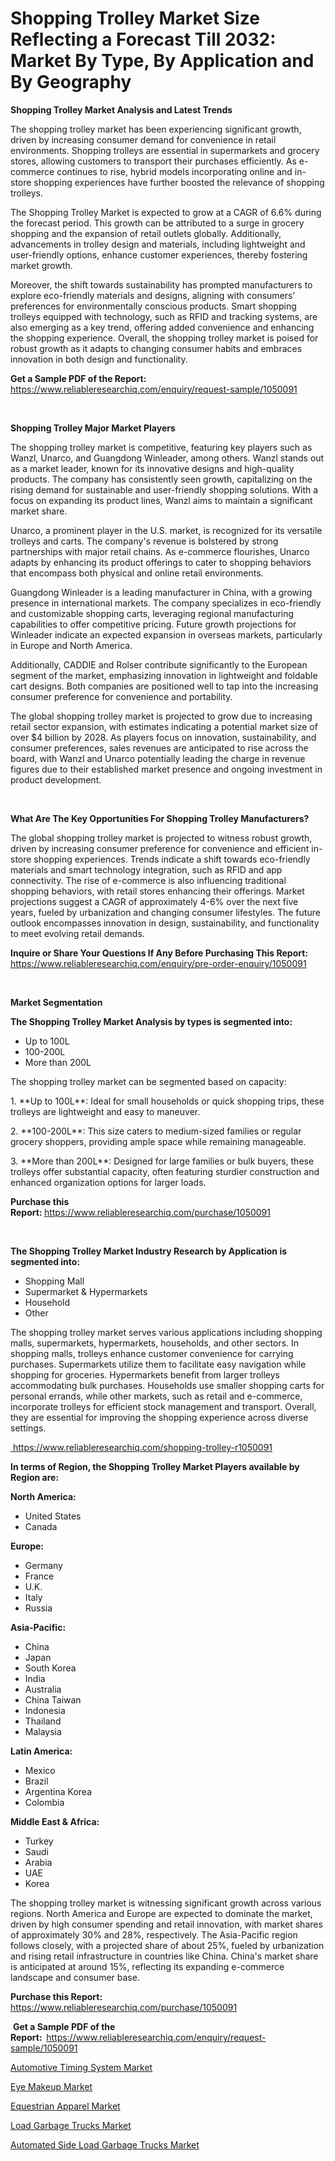 <p><h1>Shopping Trolley Market Size Reflecting a Forecast Till 2032: Market By Type, By Application and By Geography</h1></p><p><strong>Shopping Trolley Market Analysis and Latest Trends</strong></p>
<p><p>The shopping trolley market has been experiencing significant growth, driven by increasing consumer demand for convenience in retail environments. Shopping trolleys are essential in supermarkets and grocery stores, allowing customers to transport their purchases efficiently. As e-commerce continues to rise, hybrid models incorporating online and in-store shopping experiences have further boosted the relevance of shopping trolleys.</p><p>The Shopping Trolley Market is expected to grow at a CAGR of 6.6% during the forecast period. This growth can be attributed to a surge in grocery shopping and the expansion of retail outlets globally. Additionally, advancements in trolley design and materials, including lightweight and user-friendly options, enhance customer experiences, thereby fostering market growth.</p><p>Moreover, the shift towards sustainability has prompted manufacturers to explore eco-friendly materials and designs, aligning with consumers’ preferences for environmentally conscious products. Smart shopping trolleys equipped with technology, such as RFID and tracking systems, are also emerging as a key trend, offering added convenience and enhancing the shopping experience. Overall, the shopping trolley market is poised for robust growth as it adapts to changing consumer habits and embraces innovation in both design and functionality.</p></p>
<p><strong>Get a Sample PDF of the Report:&nbsp;</strong> <a href="https://www.reliableresearchiq.com/enquiry/request-sample/1050091?utm_campaign=1137&utm_medium=2&utm_source=Github&utm_content=ia&utm_term=06022025&utm_id=shopping-trolley">https://www.reliableresearchiq.com/enquiry/request-sample/1050091</a></p>
<p>&nbsp;</p>
<p><strong>Shopping Trolley Major Market Players</strong></p>
<p><p>The shopping trolley market is competitive, featuring key players such as Wanzl, Unarco, and Guangdong Winleader, among others. Wanzl stands out as a market leader, known for its innovative designs and high-quality products. The company has consistently seen growth, capitalizing on the rising demand for sustainable and user-friendly shopping solutions. With a focus on expanding its product lines, Wanzl aims to maintain a significant market share.</p><p>Unarco, a prominent player in the U.S. market, is recognized for its versatile trolleys and carts. The company's revenue is bolstered by strong partnerships with major retail chains. As e-commerce flourishes, Unarco adapts by enhancing its product offerings to cater to shopping behaviors that encompass both physical and online retail environments.</p><p>Guangdong Winleader is a leading manufacturer in China, with a growing presence in international markets. The company specializes in eco-friendly and customizable shopping carts, leveraging regional manufacturing capabilities to offer competitive pricing. Future growth projections for Winleader indicate an expected expansion in overseas markets, particularly in Europe and North America.</p><p>Additionally, CADDIE and Rolser contribute significantly to the European segment of the market, emphasizing innovation in lightweight and foldable cart designs. Both companies are positioned well to tap into the increasing consumer preference for convenience and portability.</p><p>The global shopping trolley market is projected to grow due to increasing retail sector expansion, with estimates indicating a potential market size of over $4 billion by 2028. As players focus on innovation, sustainability, and consumer preferences, sales revenues are anticipated to rise across the board, with Wanzl and Unarco potentially leading the charge in revenue figures due to their established market presence and ongoing investment in product development.</p></p>
<p>&nbsp;</p>
<p><strong>What Are The Key Opportunities For Shopping Trolley Manufacturers?</strong></p>
<p><p>The global shopping trolley market is projected to witness robust growth, driven by increasing consumer preference for convenience and efficient in-store shopping experiences. Trends indicate a shift towards eco-friendly materials and smart technology integration, such as RFID and app connectivity. The rise of e-commerce is also influencing traditional shopping behaviors, with retail stores enhancing their offerings. Market projections suggest a CAGR of approximately 4-6% over the next five years, fueled by urbanization and changing consumer lifestyles. The future outlook encompasses innovation in design, sustainability, and functionality to meet evolving retail demands.</p></p>
<p><strong>Inquire or Share Your Questions If Any Before Purchasing This Report:</strong> <a href="https://www.reliableresearchiq.com/enquiry/pre-order-enquiry/1050091?utm_campaign=1137&utm_medium=2&utm_source=Github&utm_content=ia&utm_term=06022025&utm_id=shopping-trolley">https://www.reliableresearchiq.com/enquiry/pre-order-enquiry/1050091</a></p>
<p>&nbsp;</p>
<p><strong>Market Segmentation</strong></p>
<p><strong>The Shopping Trolley Market Analysis by types is segmented into:</strong></p>
<p><ul><li>Up to 100L</li><li>100-200L</li><li>More than 200L</li></ul></p>
<p><p>The shopping trolley market can be segmented based on capacity: </p><p>1. **Up to 100L**: Ideal for small households or quick shopping trips, these trolleys are lightweight and easy to maneuver. </p><p>2. **100-200L**: This size caters to medium-sized families or regular grocery shoppers, providing ample space while remaining manageable. </p><p>3. **More than 200L**: Designed for large families or bulk buyers, these trolleys offer substantial capacity, often featuring sturdier construction and enhanced organization options for larger loads.</p></p>
<p><strong>Purchase this Report:&nbsp;</strong><a href="https://www.reliableresearchiq.com/purchase/1050091?utm_campaign=1137&utm_medium=2&utm_source=Github&utm_content=ia&utm_term=06022025&utm_id=shopping-trolley">https://www.reliableresearchiq.com/purchase/1050091</a></p>
<p>&nbsp;</p>
<p><strong>The Shopping Trolley Market Industry Research by Application is segmented into:</strong></p>
<p><ul><li>Shopping Mall</li><li>Supermarket & Hypermarkets</li><li>Household</li><li>Other</li></ul></p>
<p><p>The shopping trolley market serves various applications including shopping malls, supermarkets, hypermarkets, households, and other sectors. In shopping malls, trolleys enhance customer convenience for carrying purchases. Supermarkets utilize them to facilitate easy navigation while shopping for groceries. Hypermarkets benefit from larger trolleys accommodating bulk purchases. Households use smaller shopping carts for personal errands, while other markets, such as retail and e-commerce, incorporate trolleys for efficient stock management and transport. Overall, they are essential for improving the shopping experience across diverse settings.</p></p>
<p><a href="https://www.reliableresearchiq.com/shopping-trolley-r1050091?utm_campaign=1137&utm_medium=2&utm_source=Github&utm_content=ia&utm_term=06022025&utm_id=shopping-trolley">&nbsp;https://www.reliableresearchiq.com/shopping-trolley-r1050091</a></p>
<p><strong>In terms of Region, the Shopping Trolley Market Players available by Region are:</strong></p>
<p>
    <p> <strong> North America: </strong>
        <ul>
            <li>United States</li>
            <li>Canada</li>
        </ul>
        </p> 
    <p> <strong> Europe: </strong>
        <ul>
            <li>Germany</li>
            <li>France</li>
            <li>U.K.</li>
            <li>Italy</li>
            <li>Russia</li>
        </ul>
        </p> 
    <p> <strong> Asia-Pacific: </strong>
        <ul>
            <li>China</li>
            <li>Japan</li>
            <li>South Korea</li>
            <li>India</li>
            <li>Australia</li>
            <li>China Taiwan</li>
            <li>Indonesia</li>
            <li>Thailand</li>
            <li>Malaysia</li>
        </ul>
        </p> 
    <p> <strong> Latin America: </strong>
        <ul>
            <li>Mexico</li>
            <li>Brazil</li>
            <li>Argentina Korea</li>
            <li>Colombia</li>
        </ul>
        </p> 
    <p> <strong> Middle East & Africa: </strong>
        <ul>
            <li>Turkey</li>
            <li>Saudi</li>
            <li>Arabia</li>
            <li>UAE</li>
            <li>Korea</li>
        </ul>
    </p>
    </p>
<p><p>The shopping trolley market is witnessing significant growth across various regions. North America and Europe are expected to dominate the market, driven by high consumer spending and retail innovation, with market shares of approximately 30% and 28%, respectively. The Asia-Pacific region follows closely, with a projected share of about 25%, fueled by urbanization and rising retail infrastructure in countries like China. China's market share is anticipated at around 15%, reflecting its expanding e-commerce landscape and consumer base.</p></p>
<p><strong>Purchase this Report: </strong><a href="https://www.reliableresearchiq.com/purchase/1050091?utm_campaign=1137&utm_medium=2&utm_source=Github&utm_content=ia&utm_term=06022025&utm_id=shopping-trolley">https://www.reliableresearchiq.com/purchase/1050091</a></p>
<p>&nbsp;<strong>Get a Sample PDF of the Report:&nbsp;&nbsp;</strong><a href="https://www.reliableresearchiq.com/enquiry/request-sample/1050091?utm_campaign=1137&utm_medium=2&utm_source=Github&utm_content=ia&utm_term=06022025&utm_id=shopping-trolley">https://www.reliableresearchiq.com/enquiry/request-sample/1050091</a></p>
<p><strong></strong></p>
<p><p><a href="https://www.linkedin.com/pulse/key-trends-driving-automotive-timing-system-market-growth-v0n5f?utm_campaign=1137&utm_medium=2&utm_source=Github&utm_content=ia&utm_term=06022025&utm_id=shopping-trolley">Automotive Timing System Market</a></p><p><a href="https://github.com/ahmalaloanne/Market-Research-Report-List-1/blob/main/eye-makeup-market.md?utm_campaign=1137&utm_medium=2&utm_source=Github&utm_content=ia&utm_term=06022025&utm_id=shopping-trolley">Eye Makeup Market</a></p><p><a href="https://github.com/peddicehle/Market-Research-Report-List-1/blob/main/equestrian-apparel-market.md?utm_campaign=1137&utm_medium=2&utm_source=Github&utm_content=ia&utm_term=06022025&utm_id=shopping-trolley">Equestrian Apparel Market</a></p><p><a href="https://www.linkedin.com/pulse/revenue-forecast-growth-outlook-load-garbage-trucks-market-fwkhe?utm_campaign=1137&utm_medium=2&utm_source=Github&utm_content=ia&utm_term=06022025&utm_id=shopping-trolley">Load Garbage Trucks Market</a></p><p><a href="https://www.linkedin.com/pulse/revenue-forecast-automated-side-load-garbage-trucks-market-grhge?utm_campaign=1137&utm_medium=2&utm_source=Github&utm_content=ia&utm_term=06022025&utm_id=shopping-trolley">Automated Side Load Garbage Trucks Market</a></p></p>